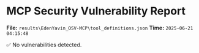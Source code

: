 # MCP Security Vulnerability Report
**File:** `results\EdenYavin_OSV-MCP\tool_definitions.json`
**Time:** `2025-06-21 04:15:48`

✅ No vulnerabilities detected.